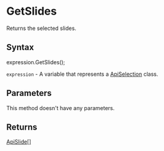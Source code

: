 # GetSlides

Returns the selected slides.

## Syntax

expression.GetSlides();

`expression` - A variable that represents a [ApiSelection](../ApiSelection.md) class.

## Parameters

This method doesn't have any parameters.

## Returns

[ApiSlide[]](../../ApiSlide/ApiSlide.md)
